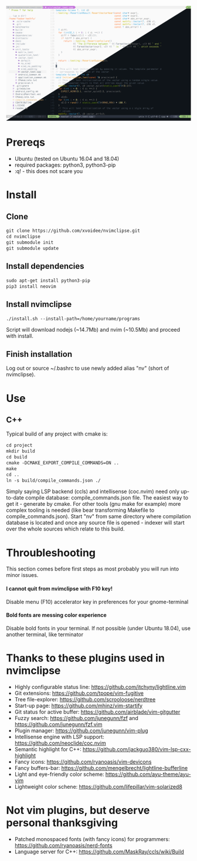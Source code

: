 ![Poster](/assets/poster.png)
# Prereqs
* Ubuntu (tested on Ubuntu 16.04 and 18.04)
* required packages: python3, python3-pip
* :q! - this does not scare you
# Install
## Clone
```
git clone https://github.com/xvoidee/nvimclipse.git
cd nvimclipse
git submodule init
git submodule update
```
## Install dependencies
```
sudo apt-get install python3-pip
pip3 install neovim
```
## Install nvimclipse
```
./install.sh --install-path=/home/yourname/programs
```
Script will download nodejs (~14.7Mb) and nvim (~10.5Mb) and proceed with install.
## Finish installation
Log out or source ~/.bashrc to use newly added alias "nv" (short of nvimclipse).
# Use
## C++
Typical build of any project with cmake is:
```
cd project
mkdir build
cd build
cmake -DCMAKE_EXPORT_COMPILE_COMMANDS=ON ..
make
cd ..
ln -s build/compile_commands.json ./
```
Simply saying LSP backend (ccls) and intellisense (coc.nvim) need only up-to-date compile database: compile_commands.json file. The easiest way to get it - generate by cmake. For other tools (gnu make for example) more complex tooling is needed (like bear transforming Makefile to compile_commands.json). Start "nv" from same directory where compilation database is located and once any source file is opened - indexer will start over the whole sources which relate to this build.
# Throubleshooting
This section comes before first steps as most probably you will run into minor issues.
#### I cannot quit from nvimclipse with F10 key!
Disable menu (F10) accelerator key in preferences for your gnome-terminal
#### Bold fonts are messing color experience
Disable bold fonts in your terminal. If not possible (under Ubuntu 18.04), use another terminal, like terminator
# Thanks to these plugins used in nvimclipse
* Highly configurable status line: https://github.com/itchyny/lightline.vim
* Git extensions: https://github.com/tpope/vim-fugitive
* Tree file-explorer: https://github.com/scrooloose/nerdtree
* Start-up page: https://github.com/mhinz/vim-startify
* Git status for active buffer: https://github.com/airblade/vim-gitgutter
* Fuzzy search: https://github.com/junegunn/fzf and https://github.com/junegunn/fzf.vim
* Plugin manager: https://github.com/junegunn/vim-plug
* Intellisense engine with LSP support: https://github.com/neoclide/coc.nvim
* Semantic highlight for C++: https://github.com/jackguo380/vim-lsp-cxx-highlight
* Fancy icons: https://github.com/ryanoasis/vim-devicons
* Fancy buffers-bar: https://github.com/mengelbrecht/lightline-bufferline
* Light and eye-friendly color scheme: https://github.com/ayu-theme/ayu-vim
* Lightweight color schene: https://github.com/lifepillar/vim-solarized8
# Not vim plugins, but deserve personal thanksgiving
* Patched monospaced fonts (with fancy icons) for programmers: https://github.com/ryanoasis/nerd-fonts
* Language server for C++: https://github.com/MaskRay/ccls/wiki/Build
